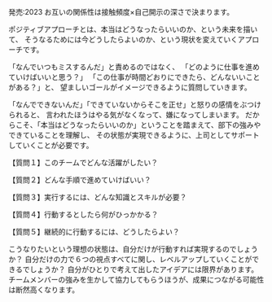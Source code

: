 発売:2023
お互いの関係性は接触頻度×自己開示の深さで決まります。
 
ポジティブアプローチとは、本当はどうなったらいいのか、という未来を描いて、
そうなるためには今どうしたらよいのか、という現状を変えていくアプローチです。
 
「なんでいつもミスするんだ」と責めるのではなく、
「どのように仕事を進めていけばいいと思う？」
「この仕事が時間どおりにできたら、どんないいことがある？」と、
望ましいゴールがイメージできるように質問していきます。

「なんでできないんだ」「できていないからそこを正せ」と怒りの感情をぶつけられると、
言われたほうはやる気がなくなって、嫌になってしまいます。
だからこそ、「本当はどうなったらいいのか」ということを踏まえて、部下の強みやできていることを理解し、
その状態が実現できるように、上司としてサポートしていくことが必要です。
 
【質問１】このチームでどんな活躍がしたい？
 
【質問２】どんな手順で進めていけばいい？
 
【質問３】実行するには、どんな知識とスキルが必要？
 
【質問４】行動するとしたら何がひっかかる？
 
【質問５】継続的に行動するには、どうしたらよい？
 
こうなりたいという理想の状態は、自分だけが行動すれば実現するのでしょうか？ 
自分だけの力で６つの視点すべてに関し、レベルアップしていくことができるでしょうか？ 
自分がひとりで考えて出したアイデアには限界があります。
チームメンバーの強みを生かして協力してもらうほうが、成果につながる可能性は断然高くなります。

